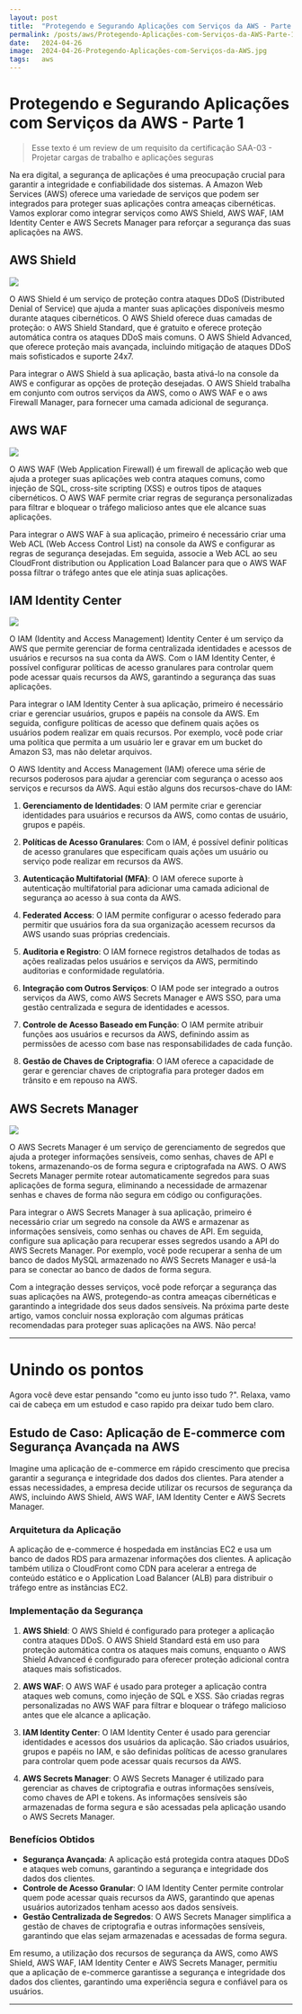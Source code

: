 ```yaml
---
layout: post
title:  "Protegendo e Segurando Aplicações com Serviços da AWS - Parte 1"
permalink: /posts/aws/Protegendo-Aplicações-com-Serviços-da-AWS-Parte-1
date:   2024-04-26
image:  2024-04-26-Protegendo-Aplicações-com-Serviços-da-AWS.jpg
tags:   aws
---
```



# Protegendo e Segurando Aplicações com Serviços da AWS - Parte 1

> Esse texto é um review de um requisito da certificação SAA-03 - Projetar cargas de trabalho e aplicações seguras

Na era digital, a segurança de aplicações é uma preocupação crucial para garantir a integridade e confiabilidade dos sistemas. A Amazon Web Services (AWS) oferece uma variedade de serviços que podem ser integrados para proteger suas aplicações contra ameaças cibernéticas. Vamos explorar como integrar serviços como AWS Shield, AWS WAF, IAM Identity Center e AWS Secrets Manager para reforçar a segurança das suas aplicações na AWS.

## AWS Shield


![](https://d1.awsstatic.com/AWS%20Shield%402x.1d111b296bfd0dd864664b682217bc7610453808.png)


O AWS Shield é um serviço de proteção contra ataques DDoS (Distributed Denial of Service) que ajuda a manter suas aplicações disponíveis mesmo durante ataques cibernéticos. O AWS Shield oferece duas camadas de proteção: o AWS Shield Standard, que é gratuito e oferece proteção automática contra os ataques DDoS mais comuns.
O AWS Shield Advanced, que oferece proteção mais avançada, incluindo mitigação de ataques DDoS mais sofisticados e suporte 24x7.

Para integrar o AWS Shield à sua aplicação, basta ativá-lo na console da AWS e configurar as opções de proteção desejadas. O AWS Shield trabalha em conjunto com outros serviços da AWS, como o AWS WAF e o aws Firewall Manager, para fornecer uma camada adicional de segurança.

## AWS WAF

![](https://maturitymodel.security.aws.dev/pt/01.14_waf_PT-BR_01.png)

O AWS WAF (Web Application Firewall) é um firewall de aplicação web que ajuda a proteger suas aplicações web contra ataques comuns, como injeção de SQL, cross-site scripting (XSS) e outros tipos de ataques cibernéticos. O AWS WAF permite criar regras de segurança personalizadas para filtrar e bloquear o tráfego malicioso antes que ele alcance suas aplicações.

Para integrar o AWS WAF à sua aplicação, primeiro é necessário criar uma Web ACL (Web Access Control List) na console da AWS e configurar as regras de segurança desejadas. Em seguida, associe a Web ACL ao seu CloudFront distribution ou Application Load Balancer para que o AWS WAF possa filtrar o tráfego antes que ele atinja suas aplicações.

## IAM Identity Center

![](https://d2908q01vomqb2.cloudfront.net/b6692ea5df920cad691c20319a6fffd7a4a766b8/2022/11/23/Screen-Shot-2022-11-22-at-10.17.39-PM.png)

O IAM (Identity and Access Management) Identity Center é um serviço da AWS que permite gerenciar de forma centralizada identidades e acessos de usuários e recursos na sua conta da AWS. Com o IAM Identity Center, é possível configurar políticas de acesso granulares para controlar quem pode acessar quais recursos da AWS, garantindo a segurança das suas aplicações.

Para integrar o IAM Identity Center à sua aplicação, primeiro é necessário criar e gerenciar usuários, grupos e papéis na console da AWS. Em seguida, configure políticas de acesso que definem quais ações os usuários podem realizar em quais recursos. Por exemplo, você pode criar uma política que permita a um usuário ler e gravar em um bucket do Amazon S3, mas não deletar arquivos.

O AWS Identity and Access Management (IAM) oferece uma série de recursos poderosos para ajudar a gerenciar com segurança o acesso aos serviços e recursos da AWS. Aqui estão alguns dos recursos-chave do IAM:

1. **Gerenciamento de Identidades**: O IAM permite criar e gerenciar identidades para usuários e recursos da AWS, como contas de usuário, grupos e papéis.

2. **Políticas de Acesso Granulares**: Com o IAM, é possível definir políticas de acesso granulares que especificam quais ações um usuário ou serviço pode realizar em recursos da AWS.

3. **Autenticação Multifatorial (MFA)**: O IAM oferece suporte à autenticação multifatorial para adicionar uma camada adicional de segurança ao acesso à sua conta da AWS.

4. **Federated Access**: O IAM permite configurar o acesso federado para permitir que usuários fora da sua organização acessem recursos da AWS usando suas próprias credenciais.

5. **Auditoria e Registro**: O IAM fornece registros detalhados de todas as ações realizadas pelos usuários e serviços da AWS, permitindo auditorias e conformidade regulatória.

6. **Integração com Outros Serviços**: O IAM pode ser integrado a outros serviços da AWS, como AWS Secrets Manager e AWS SSO, para uma gestão centralizada e segura de identidades e acessos.

7. **Controle de Acesso Baseado em Função**: O IAM permite atribuir funções aos usuários e recursos da AWS, definindo assim as permissões de acesso com base nas responsabilidades de cada função.

8. **Gestão de Chaves de Criptografia**: O IAM oferece a capacidade de gerar e gerenciar chaves de criptografia para proteger dados em trânsito e em repouso na AWS.


## AWS Secrets Manager

![](https://d1.awsstatic.com/diagrams/Secrets-HIW.e84b6533ffb6bd688dad66cfca36622c2fa7c984.png)


O AWS Secrets Manager é um serviço de gerenciamento de segredos que ajuda a proteger informações sensíveis, como senhas, chaves de API e tokens, armazenando-os de forma segura e criptografada na AWS. O AWS Secrets Manager permite rotear automaticamente segredos para suas aplicações de forma segura, eliminando a necessidade de armazenar senhas e chaves de forma não segura em código ou configurações.

Para integrar o AWS Secrets Manager à sua aplicação, primeiro é necessário criar um segredo na console da AWS e armazenar as informações sensíveis, como senhas ou chaves de API. Em seguida, configure sua aplicação para recuperar esses segredos usando a API do AWS Secrets Manager. Por exemplo, você pode recuperar a senha de um banco de dados MySQL armazenado no AWS Secrets Manager e usá-la para se conectar ao banco de dados de forma segura.

Com a integração desses serviços, você pode reforçar a segurança das suas aplicações na AWS, protegendo-as contra ameaças cibernéticas e garantindo a integridade dos seus dados sensíveis. Na próxima parte deste artigo, vamos concluir nossa exploração com algumas práticas recomendadas para proteger suas aplicações na AWS. Não perca!

---

# Unindo os pontos

Agora você deve estar pensando "como eu junto isso tudo ?". Relaxa, vamo cai de cabeça em um estudod e caso rapido pra deixar tudo bem claro.
## Estudo de Caso: Aplicação de E-commerce com Segurança Avançada na AWS

Imagine uma aplicação de e-commerce em rápido crescimento que precisa garantir a segurança e integridade dos dados dos clientes. Para atender a essas necessidades, a empresa decide utilizar os recursos de segurança da AWS, incluindo AWS Shield, AWS WAF, IAM Identity Center e AWS Secrets Manager.

### Arquitetura da Aplicação

A aplicação de e-commerce é hospedada em instâncias EC2 e usa um banco de dados RDS para armazenar informações dos clientes. A aplicação também utiliza o CloudFront como CDN para acelerar a entrega de conteúdo estático e o Application Load Balancer (ALB) para distribuir o tráfego entre as instâncias EC2.

### Implementação da Segurança

1. **AWS Shield**: O AWS Shield é configurado para proteger a aplicação contra ataques DDoS. O AWS Shield Standard está em uso para proteção automática contra os ataques mais comuns, enquanto o AWS Shield Advanced é configurado para oferecer proteção adicional contra ataques mais sofisticados.

2. **AWS WAF**: O AWS WAF é usado para proteger a aplicação contra ataques web comuns, como injeção de SQL e XSS. São criadas regras personalizadas no AWS WAF para filtrar e bloquear o tráfego malicioso antes que ele alcance a aplicação.

3. **IAM Identity Center**: O IAM Identity Center é usado para gerenciar identidades e acessos dos usuários da aplicação. São criados usuários, grupos e papéis no IAM, e são definidas políticas de acesso granulares para controlar quem pode acessar quais recursos da AWS.

4. **AWS Secrets Manager**: O AWS Secrets Manager é utilizado para gerenciar as chaves de criptografia e outras informações sensíveis, como chaves de API e tokens. As informações sensíveis são armazenadas de forma segura e são acessadas pela aplicação usando o AWS Secrets Manager.

### Benefícios Obtidos

- **Segurança Avançada**: A aplicação está protegida contra ataques DDoS e ataques web comuns, garantindo a segurança e integridade dos dados dos clientes.
- **Controle de Acesso Granular**: O IAM Identity Center permite controlar quem pode acessar quais recursos da AWS, garantindo que apenas usuários autorizados tenham acesso aos dados sensíveis.
- **Gestão Centralizada de Segredos**: O AWS Secrets Manager simplifica a gestão de chaves de criptografia e outras informações sensíveis, garantindo que elas sejam armazenadas e acessadas de forma segura.

Em resumo, a utilização dos recursos de segurança da AWS, como AWS Shield, AWS WAF, IAM Identity Center e AWS Secrets Manager, permitiu que a aplicação de e-commerce garantisse a segurança e integridade dos dados dos clientes, garantindo uma experiência segura e confiável para os usuários.

---